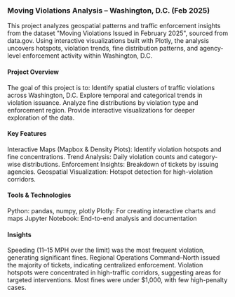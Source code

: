 ### Moving Violations Analysis – Washington, D.C. (Feb 2025)

This project analyzes geospatial patterns and traffic enforcement insights from the dataset "Moving Violations Issued in February 2025", sourced from data.gov. Using interactive visualizations built with Plotly, the analysis uncovers hotspots, violation trends, fine distribution patterns, and agency-level enforcement activity within Washington, D.C.

#### Project Overview
The goal of this project is to:
Identify spatial clusters of traffic violations across Washington, D.C.
Explore temporal and categorical trends in violation issuance.
Analyze fine distributions by violation type and enforcement region.
Provide interactive visualizations for deeper exploration of the data.

#### Key Features
Interactive Maps (Mapbox & Density Plots): Identify violation hotspots and fine concentrations.
Trend Analysis: Daily violation counts and category-wise distributions.
Enforcement Insights: Breakdown of tickets by issuing agencies.
Geospatial Visualization: Hotspot detection for high-violation corridors.

#### Tools & Technologies
Python: pandas, numpy, plotly
Plotly: For creating interactive charts and maps
Jupyter Notebook: End-to-end analysis and documentation

#### Insights
Speeding (11–15 MPH over the limit) was the most frequent violation, generating significant fines.
Regional Operations Command–North issued the majority of tickets, indicating centralized enforcement.
Violation hotspots were concentrated in high-traffic corridors, suggesting areas for targeted interventions.
Most fines were under $1,000, with few high-penalty cases.
